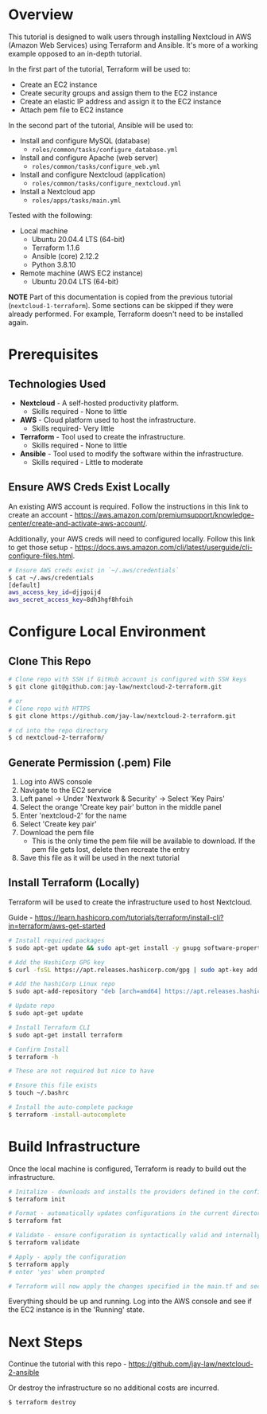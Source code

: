 # Overview

This tutorial is designed to walk users through installing Nextcloud in AWS (Amazon Web Services) using Terraform and Ansible.  It's more of a working example opposed to an in-depth tutorial.

In the first part of the tutorial, Terraform will be used to:
- Create an EC2 instance
- Create security groups and assign them to the EC2 instance
- Create an elastic IP address and assign it to the EC2 instance
- Attach pem file to EC2 instance

In the second part of the tutorial, Ansible will be used to:
- Install and configure MySQL (database)
    - `roles/common/tasks/configure_database.yml`
- Install and configure Apache (web server)
    - `roles/common/tasks/configure_web.yml`
- Install and configure Nextcloud (application)
    - `roles/common/tasks/configure_nextcloud.yml` 
- Install a Nextcloud app
    - `roles/apps/tasks/main.yml`

Tested with the following:
- Local machine
    - Ubuntu 20.04.4 LTS (64-bit)
    - Terraform 1.1.6
    - Ansible (core) 2.12.2
    - Python 3.8.10
- Remote machine (AWS EC2 instance)
    - Ubuntu 20.04 LTS (64-bit)

**NOTE** Part of this documentation is copied from the previous tutorial (`nextcloud-1-terraform`).  Some sections can be skipped if they were already performed.  For example, Terraform doesn't need to be installed again.

# Prerequisites

## Technologies Used

- **Nextcloud** - A self-hosted productivity platform.  
    - Skills required - None to little
- **AWS** - Cloud platform used to host the infrastructure.
    - Skills required- Very little
- **Terraform** - Tool used to create the infrastructure.
    - Skills required - None to little
- **Ansible** - Tool used to modify the software within the infrastructure.
    - Skills required - Little to moderate

## Ensure AWS Creds Exist Locally

An existing AWS account is required.  Follow the instructions in this link to create an account - https://aws.amazon.com/premiumsupport/knowledge-center/create-and-activate-aws-account/.

Additionally, your AWS creds will need to configured locally.  Follow this link to get those setup - https://docs.aws.amazon.com/cli/latest/userguide/cli-configure-files.html.

```bash
# Ensure AWS creds exist in `~/.aws/credentials`
$ cat ~/.aws/credentials
[default]
aws_access_key_id=djjgoijd
aws_secret_access_key=8dh3hgf8hfoih
```

# Configure Local Environment

## Clone This Repo

```bash
# Clone repo with SSH if GitHub account is configured with SSH keys
$ git clone git@github.com:jay-law/nextcloud-2-terraform.git

# or
# Clone repo with HTTPS
$ git clone https://github.com/jay-law/nextcloud-2-terraform.git

# cd into the repo directory
$ cd nextcloud-2-terraform/ 
```

## Generate Permission (.pem) File

1.  Log into AWS console
2.  Navigate to the EC2 service
3.  Left panel -> Under 'Nextwork & Security' -> Select 'Key Pairs'
4.  Select the orange 'Create key pair' button in the middle panel
5.  Enter 'nextcloud-2' for the name
6.  Select 'Create key pair'
7.  Download the pem file
    - This is the only time the pem file will be available to download.  If the pem file gets lost, delete then recreate the entry
8.  Save this file as it will be used in the next tutorial

## Install Terraform (Locally)

Terraform will be used to create the infrastructure used to host Nextcloud.

Guide - https://learn.hashicorp.com/tutorials/terraform/install-cli?in=terraform/aws-get-started

```bash
# Install required packages
$ sudo apt-get update && sudo apt-get install -y gnupg software-properties-common curl

# Add the HashiCorp GPG key
$ curl -fsSL https://apt.releases.hashicorp.com/gpg | sudo apt-key add -

# Add the hashiCorp Linux repo
$ sudo apt-add-repository "deb [arch=amd64] https://apt.releases.hashicorp.com $(lsb_release -cs) main"

# Update repo
$ sudo apt-get update

# Install Terraform CLI
$ sudo apt-get install terraform

# Confirm Install
$ terraform -h

# These are not required but nice to have

# Ensure this file exists
$ touch ~/.bashrc

# Install the auto-complete package
$ terraform -install-autocomplete
```

# Build Infrastructure

Once the local machine is configured, Terraform is ready to build out the infrastructure.

```bash
# Initalize - downloads and installs the providers defined in the configuration
$ terraform init

# Format - automatically updates configurations in the current directory for readability and consistency
$ terraform fmt

# Validate - ensure configuration is syntactically valid and internally consistent
$ terraform validate

# Apply - apply the configuration
$ terraform apply
# enter 'yes' when prompted

# Terraform will now apply the changes specified in the main.tf and security_groups.tf files.  See comments in that file for block level information.
```

Everything should be up and running.  Log into the AWS console and see if the EC2 instance is in the 'Running' state.

# Next Steps

Continue the tutorial with this repo - https://github.com/jay-law/nextcloud-2-ansible

Or destroy the infrastructure so no additional costs are incurred.
```bash
$ terraform destroy
```
